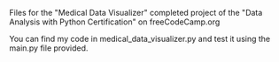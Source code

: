 Files for the "Medical Data Visualizer" completed project of the "Data Analysis with Python Certification" on freeCodeCamp.org

You can find my code in medical_data_visualizer.py and test it using the main.py file provided.
